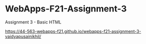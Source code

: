 # WebApps-F21-Assignment-3
Assignment 3 - Basic HTML

https://44-563-webapps-f21.github.io/webapps-f21-assignment-3-vaidyapusainikhil/
